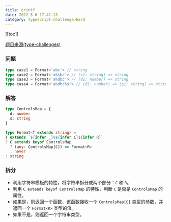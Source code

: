 ```yaml
---
title: printf
date: 2022-5-6 17:42:13
category: typescript-challenge>hard
---
```


[[toc]]

[题目来源(type-challenges)](https://github.com/type-challenges/type-challenges/blob/main/questions/00545-hard-printf/README.md)

### 问题

```typescript
type case1 = Format<'abc'> // string
type case2 = Format<'a%sbc'> // (s1: string) => string
type case3 = Format<'a%dbc'> // (d1: number) => string
type case4 = Format<'a%dbc%s'> // (d1: number) => (s1: string) => string
```

### 解答

```typescript
type ControlsMap = {
  d: number
  s: string
}

type Format<T extends string> = 
T extends `${infer _}%${infer C}${infer R}`
? C extends keyof ControlsMap
  ? (any: ControlsMap[C]) => Format<R>
  : never
: string
```

### 拆分
* 利用字符串模板的特性，将字符串拆分成两个部分：`C` 和 `R`。
* 利用 `C extends keyof ControlsMap` 的特性，判断 `C` 是否是 `ControlsMap` 的属性。
* 如果是，则返回一个函数，该函数接收一个 `ControlsMap[C]` 类型的参数，并返回一个 `Format<R>` 类型的值。
* 如果不是，则返回一个字符串类型。

